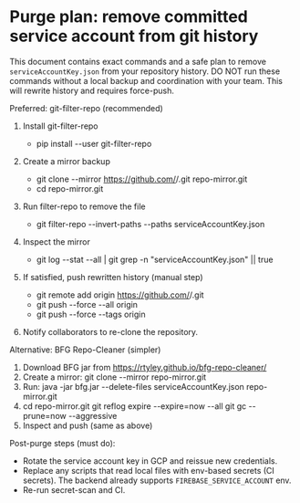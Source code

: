# Purge plan: remove committed service account from git history

This document contains exact commands and a safe plan to remove `serviceAccountKey.json` from your repository history. DO NOT run these commands without a local backup and coordination with your team. This will rewrite history and requires force-push.

Preferred: git-filter-repo (recommended)

1) Install git-filter-repo
   - pip install --user git-filter-repo

2) Create a mirror backup
   - git clone --mirror https://github.com/<owner>/<repo>.git repo-mirror.git
   - cd repo-mirror.git

3) Run filter-repo to remove the file
   - git filter-repo --invert-paths --paths serviceAccountKey.json

4) Inspect the mirror
   - git log --stat --all | git grep -n "serviceAccountKey.json" || true

5) If satisfied, push rewritten history (manual step)
   - git remote add origin https://github.com/<owner>/<repo>.git
   - git push --force --all origin
   - git push --force --tags origin

6) Notify collaborators to re-clone the repository.

Alternative: BFG Repo-Cleaner (simpler)

1) Download BFG jar from https://rtyley.github.io/bfg-repo-cleaner/
2) Create a mirror: git clone --mirror <repo> repo-mirror.git
3) Run: java -jar bfg.jar --delete-files serviceAccountKey.json repo-mirror.git
4) cd repo-mirror.git
   git reflog expire --expire=now --all
   git gc --prune=now --aggressive
5) Inspect and push (same as above)

Post-purge steps (must do):
- Rotate the service account key in GCP and reissue new credentials.
- Replace any scripts that read local files with env-based secrets (CI secrets). The backend already supports `FIREBASE_SERVICE_ACCOUNT` env.
- Re-run secret-scan and CI.
